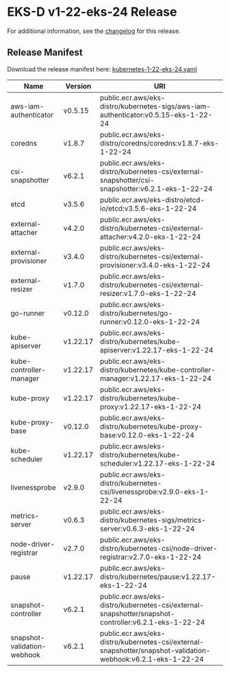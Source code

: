# EKS-D v1-22-eks-24 Release

For additional information, see the [changelog](CHANGELOG-v1-22-eks-24.md) for this release.

## Release Manifest

Download the release manifest here: [kubernetes-1-22-eks-24.yaml](https://distro.eks.amazonaws.com/kubernetes-1-22/kubernetes-1-22-eks-24.yaml)

| Name | Version | URI |
|------|---------|-----|
| aws-iam-authenticator | v0.5.15 | public.ecr.aws/eks-distro/kubernetes-sigs/aws-iam-authenticator:v0.5.15-eks-1-22-24 |
| coredns | v1.8.7 | public.ecr.aws/eks-distro/coredns/coredns:v1.8.7-eks-1-22-24 |
| csi-snapshotter | v6.2.1 | public.ecr.aws/eks-distro/kubernetes-csi/external-snapshotter/csi-snapshotter:v6.2.1-eks-1-22-24 |
| etcd | v3.5.6 | public.ecr.aws/eks-distro/etcd-io/etcd:v3.5.6-eks-1-22-24 |
| external-attacher | v4.2.0 | public.ecr.aws/eks-distro/kubernetes-csi/external-attacher:v4.2.0-eks-1-22-24 |
| external-provisioner | v3.4.0 | public.ecr.aws/eks-distro/kubernetes-csi/external-provisioner:v3.4.0-eks-1-22-24 |
| external-resizer | v1.7.0 | public.ecr.aws/eks-distro/kubernetes-csi/external-resizer:v1.7.0-eks-1-22-24 |
| go-runner | v0.12.0 | public.ecr.aws/eks-distro/kubernetes/go-runner:v0.12.0-eks-1-22-24 |
| kube-apiserver | v1.22.17 | public.ecr.aws/eks-distro/kubernetes/kube-apiserver:v1.22.17-eks-1-22-24 |
| kube-controller-manager | v1.22.17 | public.ecr.aws/eks-distro/kubernetes/kube-controller-manager:v1.22.17-eks-1-22-24 |
| kube-proxy | v1.22.17 | public.ecr.aws/eks-distro/kubernetes/kube-proxy:v1.22.17-eks-1-22-24 |
| kube-proxy-base | v0.12.0 | public.ecr.aws/eks-distro/kubernetes/kube-proxy-base:v0.12.0-eks-1-22-24 |
| kube-scheduler | v1.22.17 | public.ecr.aws/eks-distro/kubernetes/kube-scheduler:v1.22.17-eks-1-22-24 |
| livenessprobe | v2.9.0 | public.ecr.aws/eks-distro/kubernetes-csi/livenessprobe:v2.9.0-eks-1-22-24 |
| metrics-server | v0.6.3 | public.ecr.aws/eks-distro/kubernetes-sigs/metrics-server:v0.6.3-eks-1-22-24 |
| node-driver-registrar | v2.7.0 | public.ecr.aws/eks-distro/kubernetes-csi/node-driver-registrar:v2.7.0-eks-1-22-24 |
| pause | v1.22.17 | public.ecr.aws/eks-distro/kubernetes/pause:v1.22.17-eks-1-22-24 |
| snapshot-controller | v6.2.1 | public.ecr.aws/eks-distro/kubernetes-csi/external-snapshotter/snapshot-controller:v6.2.1-eks-1-22-24 |
| snapshot-validation-webhook | v6.2.1 | public.ecr.aws/eks-distro/kubernetes-csi/external-snapshotter/snapshot-validation-webhook:v6.2.1-eks-1-22-24 |
